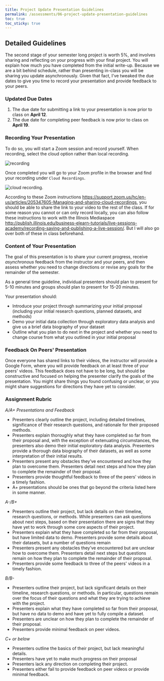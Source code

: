 ```yaml
---
title: Project Update Presentation Guidelines
permalink: /assessments/06-project-update-presentation-guidelines
toc: true
toc_sticky: true
---
```


## Detailed Guidelines

The second stage of your semester long project is worth 5%, and involves sharing and reflecting on your progress with your final project. You will explain how much you have completed from the initial write-up. Because we are a bit behind schedule, rather than presenting in-class you will be sharing you update asynchronously. Given that fact, I've tweaked the due dates to give you time to record your presentation and provide feedback to your peers.

### Updated Due Dates

1. The due date for submitting a link to your presentation is now prior to class on **April 12**.
2. The due date for completing peer feedback is now prior to class on **April 19**.

### Recording Your Presentation

To do so, you will start a Zoom session and record yourself. When recording, select the cloud option rather than local recording.

![recording](http://publish.illinois.edu/business-elearn-tutorials/files/2020/03/zoom-navigation-1.png)

Once completed you will go to your Zoom profile in the browser and find your recording under `Cloud Recordings`.

![cloud recording](http://publish.illinois.edu/business-elearn-tutorials/files/2020/03/Screen-Shot-2020-03-07-at-5.53.09-PM-768x229.png).

According to these Zoom instructions <https://support.zoom.us/hc/en-us/articles/205347605-Managing-and-sharing-cloud-recordings>, you should be able to share the link to your video to the rest of the class. If for some reason you cannot or can only record locally, you can also follow these instructions to work with the Illinois Mediaspace <http://publish.illinois.edu/business-elearn-tutorials/live-sessions-academy/recording-saving-and-publishing-a-live-session/>. But I will also go over both of these in class beforehand.

### Content of Your Presentation

The goal of this presentation is to share your current progress, receive *asynchronous* feedback from the instructor and your peers, and then assess whether you need to change directions or revise any goals for the remainder of the semester.

As a general time guideline, individual presenters should plan to present for 5-10 minutes and groups should plan to present for 15-20 minutes.

Your presentation should:

- Introduce your project through summarizing your initial proposal (including your initial research questions, planned datasets, and methods)
- Demo your initial data collection through exploratory data analysis and give us a brief data biography of your dataset
- Outline what you plan to do next in the project and whether you need to change course from what you outlined in your initial proposal

### Feedback On Peers' Presentation

Once everyone has shared links to their videos, the instructor will provide a Google Form, where you will provide feedback on at least three of your peers' videos. This feedback does not have to be long, but should be constructive and focused on helping the presenter clarify the goals of the presentation. You might share things you found confusing or unclear, or you might share suggestions for directions they have yet to consider.

### Assignment Rubric

*A/A+ Presentations and Feedback*

- Presenters clearly outline the project, including detailed timelines, significance of their research questions, and rationale for their proposed methods.
- Presenters explain thoroughly what they have completed so far from their proposal and, with the exception of extenuating circumstances, the presenters also demo their initial exploratory data analysis. Presenters provide a thorough data biography of their datasets, as well as some interpretation of their initial results.
- Presenters present any obstacles they’ve encountered and how they plan to overcome them. Presenters detail next steps and how they plan to complete the remainder of their proposal.
- Presenters provide thoughtful feedback to three of the peers' videos in a timely fashion.
- A+ presentations should be ones that go beyond the criteria listed here in some manner.

*A-/B+*

- Presenters outline their project, but lack details on their timeline, research questions, or methods. While presenters can ask questions about next steps, based on their presentation there are signs that they have yet to work through some core aspects of their project.
- Presenters explain what they have completed so far from their proposal, but have limited data to demo. Presenters provide some details about their datasets, but a number of questions remain
- Presenters present any obstacles they’ve encountered but are unclear how to overcome them. Presenters detail next steps but questions remain on how they plan to complete the remainder of their proposal.
- Presenters provide some feedback to three of the peers' videos in a timely fashion.

*B/B-*

- Presenters outline their project, but lack significant details on their timeline, research questions, or methods. In particular, questions remain over the focus of their questions and what they are trying to achieve with the project.
- Presenters explain what they have completed so far from their proposal, but have no data to demo and have yet to fully compile a dataset.
- Presenters are unclear on how they plan to complete the remainder of their proposal.
- Presenters provide minimal feedback on peer videos.

*C+ or below*

- Presenters outline the basics of their project, but lack meaningful details.
- Presenters have yet to make much progress on their proposal
- Presenters lack any direction on completing their project.
- Presenters either fail to provide feedback on peer videos or provide minimal feedback.
